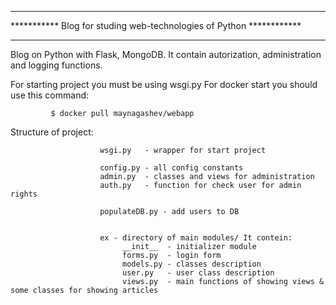 ********************************************************************
*********** Blog for studing web-technologies of Python ************
********************************************************************

Blog on Python with Flask, MongoDB.
It contain autorization, administration and logging functions.

For starting project you must be using wsgi.py
For docker start you should use this command:

             $ docker pull maynagashev/webapp

   Structure of project:


                        wsgi.py   - wrapper for start project

                        config.py - all config constants
                        admin.py  - classes and views for administration
                        auth.py   - function for check user for admin rights

                        populateDB.py - add users to DB


                        ex - directory of main modules/ It contein:
                             __init__  - initializer module
                             forms.py  - login form
                             models.py - classes description
                             user.py   - user class description
                             views.py  - main functions of showing views & some classes for showing articles


